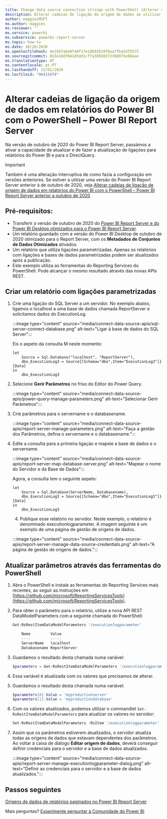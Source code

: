 ```yaml
---
title: Change data source connection strings with PowerShell (Alterar cadeias de ligação de origem de dados com o PowerShell)
description: Alterar cadeias de ligação da origem de dados ao utilizar APIs no PowerShell – Power BI Report Server.
author: maggiesMSFT
ms.author: maggies
ms.reviewer: ''
ms.service: powerbi
ms.subservice: powerbi-report-server
ms.topic: how-to
ms.date: 10/26/2020
ms.openlocfilehash: 4e1947abe0fa0f17e1db92619f0aa7fba5df5575
ms.sourcegitcommit: 653e18d7041d3dd1cf7a38010372366975a98eae
ms.translationtype: HT
ms.contentlocale: pt-PT
ms.lasthandoff: 12/01/2020
ms.locfileid: "96415479"
---
```

# <a name="change-data-source-connection-strings-in-power-bi-reports-with-powershell---power-bi-report-server"></a>Alterar cadeias de ligação da origem de dados em relatórios do Power BI com o PowerShell – Power BI Report Server


Na versão de outubro de 2020 do Power BI Report Server, passámos a ativar a capacidade de atualizar e de fazer a atualização de ligações para relatórios do Power BI e para o DirectQuery.

> [!IMPORTANT]
> Também é uma alteração interruptiva de como fazia a configuração em versões anteriores. Se estiver a utilizar uma versão do Power BI Report Server anterior à de outubro de 2020, veja [Alterar cadeias de ligação de origem de dados em relatórios do Power BI com o PowerShell – Power BI Report Server anterior a outubro de 2020](connect-data-source-apis-pre-oct-2020.md)

## <a name="prerequisites"></a>Pré-requisitos:
- Transferir a versão de outubro de 2020 do [Power BI Report Server e do Power BI Desktop otimizados para o Power BI Report Server](https://powerbi.microsoft.com/report-server/).
- Um relatório guardado com a versão do Power BI Desktop de outubro de 2020 otimizado para o Report Server, com os **Metadados de Conjuntos de Dados Otimizados** ativados.
- Um relatório que utiliza ligações parametrizadas. Apenas os relatórios com ligações e bases de dados parametrizadas podem ser atualizados após a publicação.
- Este exemplo utiliza as ferramentas do Reporting Services do PowerShell. Pode alcançar o mesmo resultado através das novas APIs REST.

## <a name="create-a-report-with-parameterized-connections"></a>Criar um relatório com ligações parametrizadas
    
1. Crie uma ligação do SQL Server a um servidor. No exemplo abaixo, ligamos o localhost a uma base de dados chamada ReportServer e solicitamos dados do ExecutionLog.

    :::image type="content" source="media/connect-data-source-apis/sql-server-connect-database.png" alt-text="Ligar à base de dados do SQL Server":::

    Eis o aspeto da consulta M neste momento:

    ```
    let
        Source = Sql.Database("localhost", "ReportServer"),
        dbo_ExecutionLog3 = Source{[Schema="dbo",Item="ExecutionLog3"]}[Data]
    in
        dbo_ExecutionLog3
    ```

2. Selecione **Gerir Parâmetros** no friso do Editor do Power Query.

    :::image type="content" source="media/connect-data-source-apis/power-query-manage-parameters.png" alt-text="Selecionar Gerir Parâmetros":::

1.  Crie parâmetros para o servername e o databasename.

    :::image type="content" source="media/connect-data-source-apis/report-server-manage-parameters.png" alt-text="Faça a gestão dos Parâmetros, defina o servername e o databasename.":::


3. Edite a consulta para a primeira ligação e mapeie a base de dados e o servername.

    :::image type="content" source="media/connect-data-source-apis/report-server-map-database-server.png" alt-text="Mapear o nome do Servidor e da Base de Dados":::

    Agora, a consulta tem o seguinte aspeto:

    ```
    let
        Source = Sql.Database(ServerName, Databasename),
        dbo_ExecutionLog3 = Source{[Schema="dbo",Item="ExecutionLog3"]}[Data]
    in
        dbo_ExecutionLog3
    ```
    
    4. Publique esse relatório no servidor. Neste exemplo, o relatório é denominado executionlogparameter. A imagem seguinte é um exemplo de uma página de gestão de origens de dados.

    :::image type="content" source="media/connect-data-source-apis/report-server-manage-data-source-credentials.png" alt-text="A página de gestão de origens de dados.":::

## <a name="update-parameters-using-the-powershell-tools"></a>Atualizar parâmetros através das ferramentas do PowerShell

1. Abra o PowerShell e instale as ferramentas do Reporting Services mais recentes, ao seguir as instruções em [https://github.com/microsoft/ReportingServicesTools](https://github.com/microsoft/ReportingServicesTools).
    
2.  Para obter o parâmetro para o relatório, utilize a nova API REST DataModelParameters com a seguinte chamada do PowerShell:

    ```powershell
    Get-RsRestItemDataModelParameters '/executionlogparameter'

        Name         Value
        ----         -----
        ServerName   localhost
        Databasename ReportServer
    ```

3. Guardamos o resultado desta chamada numa variável:

    ```powershell
    $parameters = Get-RsRestItemDataModelParameters '/executionlogparameter'
    ```

4. Essa variável é atualizada com os valores que precisamos de alterar.
5. Guardamos o resultado desta chamada numa variável:

    ```powershell
    $parameters[0].Value = 'myproductionserver'
    $parameters[1].Value = 'myproductiondatabase'
    ```

6. Com os valores atualizados, podemos utilizar o commandlet `Set-RsRestItemDataModelParameters` para atualizar os valores no servidor:

    ```powershell
    Set-RsRestItemDataModelParameters -RsItem '/executionlogparameter' -DataModelParameters $parameters
    ```

7. Assim que os parâmetros estiverem atualizados, o servidor atualiza todas as origens de dados que estavam dependentes dos parâmetros. Ao voltar à caixa de diálogo **Editar origem de dados**, deverá conseguir definir credenciais para o servidor e a base de dados atualizados.

    :::image type="content" source="media/connect-data-source-apis/report-server-manage-executionlogparameter-dialog.png" alt-text="Definir as credenciais para o servidor e a base de dados atualizados.":::

## <a name="next-steps"></a>Passos seguintes

[Origens de dados de relatórios paginados no Power BI Report Server](connect-data-sources.md) 

Mais perguntas? [Experimente perguntar à Comunidade do Power BI](https://community.powerbi.com/)
